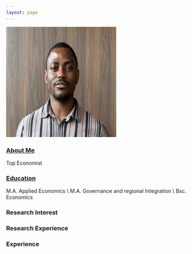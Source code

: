```yaml
---
layout: page
---
```


![passport](/assets/images/Akinyemi.jpg "Akinyemi Afolabi")


### <u> About Me </u>
Top Economist

### <ins> Education </ins>
M.A. Applied Economics \\
M.A. Governance and regional Integration \\
Bsc. Economics

### Research Interest

 

### Research Experience



### Experience

